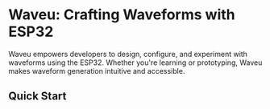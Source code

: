 # Waveu: Crafting Waveforms with ESP32

Waveu empowers developers to design, configure, and experiment with waveforms using the ESP32. Whether you're learning or prototyping, Waveu makes waveform generation intuitive and accessible.

## Quick Start
